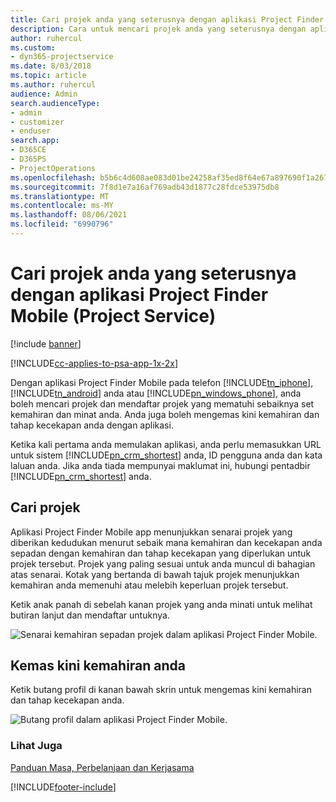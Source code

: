 ```yaml
---
title: Cari projek anda yang seterusnya dengan aplikasi Project Finder Mobile
description: Cara untuk mencari projek anda yang seterusnya dengan aplikasi Project Finder Mobile untuk Project Service
author: ruhercul
ms.custom:
- dyn365-projectservice
ms.date: 8/03/2018
ms.topic: article
ms.author: ruhercul
audience: Admin
search.audienceType:
- admin
- customizer
- enduser
search.app:
- D365CE
- D365PS
- ProjectOperations
ms.openlocfilehash: b5b6c4d608ae083d01be24258af35ed8f64e67a897690f1a2678f76b8befdcb1
ms.sourcegitcommit: 7f8d1e7a16af769adb43d1877c28fdce53975db8
ms.translationtype: MT
ms.contentlocale: ms-MY
ms.lasthandoff: 08/06/2021
ms.locfileid: "6990796"
---
```

# <a name="find-your-next-project-with-the-project-finder-mobile-app-project-service"></a>Cari projek anda yang seterusnya dengan aplikasi Project Finder Mobile (Project Service)

[!include [banner](../includes/psa-now-project-operations.md)]

[!INCLUDE[cc-applies-to-psa-app-1x-2x](../includes/cc-applies-to-psa-app-1x-2x.md)]

Dengan aplikasi Project Finder Mobile pada telefon [!INCLUDE[tn_iphone](../includes/tn-iphone.md)], [!INCLUDE[tn_android](../includes/tn-android.md)] anda atau [!INCLUDE[pn_windows_phone](../includes/pn-windows-phone.md)], anda boleh mencari projek dan mendaftar projek yang mematuhi sebaiknya set kemahiran dan minat anda. Anda juga boleh mengemas kini kemahiran dan tahap kecekapan anda dengan aplikasi.  
  
 Ketika kali pertama anda memulakan aplikasi, anda perlu memasukkan URL untuk sistem [!INCLUDE[pn_crm_shortest](../includes/pn-crm-shortest.md)] anda, ID pengguna anda dan kata laluan anda. Jika anda tiada mempunyai maklumat ini, hubungi pentadbir [!INCLUDE[pn_crm_shortest](../includes/pn-crm-shortest.md)] anda.  
  
## <a name="find-a-project"></a>Cari projek  
 Aplikasi Project Finder Mobile app menunjukkan senarai projek yang diberikan kedudukan menurut sebaik mana kemahiran dan kecekapan anda sepadan dengan kemahiran dan tahap kecekapan yang diperlukan untuk projek tersebut. Projek yang paling sesuai untuk anda muncul di bahagian atas senarai. Kotak yang bertanda di bawah tajuk projek menunjukkan kemahiran anda memenuhi atau melebih keperluan projek tersebut.  
  
 Ketik anak panah di sebelah kanan projek yang anda minati untuk melihat butiran lanjut dan mendaftar untuknya.  
  
 ![Senarai kemahiran sepadan projek dalam aplikasi Project Finder Mobile.](../psa/media/project-service-project-finder-list.png "Senarai projek kemahiran sepadan dalam aplikasi Project Finder Mobile")  
  
## <a name="update-your-skills"></a>Kemas kini kemahiran anda  
 Ketik butang profil di kanan bawah skrin untuk mengemas kini kemahiran dan tahap kecekapan anda.  
  
 ![Butang profil dalam aplikasi Project Finder Mobile.](../psa/media/project-service-project-finder-profile.png "Butang profil dalam aplikasi Project Finder Mobile")  
  
### <a name="see-also"></a>Lihat Juga  
 [Panduan Masa, Perbelanjaan dan Kerjasama](../psa/time-expense-collaboration-guide.md)


[!INCLUDE[footer-include](../includes/footer-banner.md)]